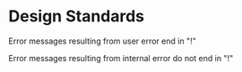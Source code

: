 # Design Standards

Error messages resulting from user error end in "!"

Error messages resulting from internal error do not end in "!"
